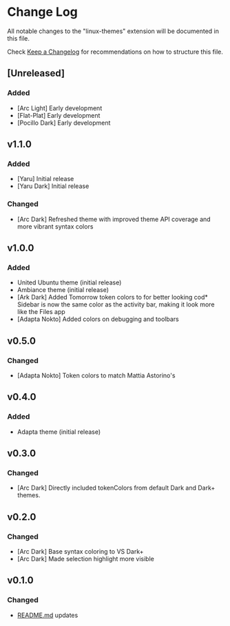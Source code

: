 # Change Log
All notable changes to the "linux-themes" extension will be documented in this file.

Check [Keep a Changelog](http://keepachangelog.com/) for recommendations on how to structure this file.

## [Unreleased]

### Added

* [Arc Light] Early development
* [Flat-Plat] Early development
* [Pocillo Dark] Early development

## v1.1.0

### Added

* [Yaru] Initial release
* [Yaru Dark] Initial release

### Changed

* [Arc Dark] Refreshed theme with improved theme API coverage and more vibrant syntax colors

## v1.0.0

### Added
* United Ubuntu theme (initial release)
* Ambiance theme (initial release)
* [Ark Dark] Added Tomorrow token colors to for better looking cod* Sidebar is now the same color as the activity bar, making it look more like the Files app
* [Adapta Nokto] Added colors on debugging and toolbars

## v0.5.0

### Changed
* [Adapta Nokto] Token colors to match Mattia Astorino's

## v0.4.0

### Added
* Adapta theme (initial release)

## v0.3.0

### Changed
* [Arc Dark] Directly included tokenColors from default Dark and Dark+ themes.

## v0.2.0

### Changed
* [Arc Dark] Base syntax coloring to VS Dark+
* [Arc Dark] Made selection highlight more visible

## v0.1.0

### Changed
* [README.md](./README.md) updates

